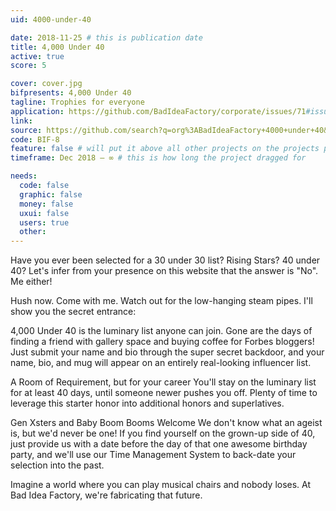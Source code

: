 ```yaml
---
uid: 4000-under-40

date: 2018-11-25 # this is publication date
title: 4,000 Under 40
active: true
score: 5

cover: cover.jpg
bifpresents: 4,000 Under 40
tagline: Trophies for everyone
application: https://github.com/BadIdeaFactory/corporate/issues/71#issue-339614397
link:
source: https://github.com/search?q=org%3ABadIdeaFactory+4000+under+40&unscoped_q=4000+under+40
code: BIF-8
feature: false # will put it above all other projects on the projects page, and feature it on the home page
timeframe: Dec 2018 – ∞ # this is how long the project dragged for

needs:
  code: false
  graphic: false
  money: false
  uxui: false
  users: true
  other: 
---
```


Have you ever been selected for a 30 under 30 list? Rising Stars? 40 under 40? Let's infer from your presence on this website that the answer is "No". Me either!

Hush now. Come with me. Watch out for the low-hanging steam pipes. I'll show you the secret entrance:

4,000 Under 40 is the luminary list anyone can join. Gone are the days of finding a friend with gallery space and buying coffee for Forbes bloggers! Just submit your name and bio through the super secret backdoor, and your name, bio, and mug will appear on an entirely real-looking influencer list.

A Room of Requirement, but for your career
You'll stay on the luminary list for at least 40 days, until someone newer pushes you off. Plenty of time to leverage this starter honor into additional honors and superlatives.

Gen Xsters and Baby Boom Booms Welcome 
We don't know what an ageist is, but we'd never be one! If you find yourself on the grown-up side of 40, just provide us with a date before the day of that one awesome birthday party, and we'll use our Time Management System to back-date your selection into the past.

Imagine a world where you can play musical chairs and nobody loses. At Bad Idea Factory, we're fabricating that future.
